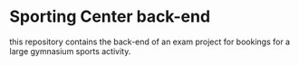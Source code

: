 # Sporting Center back-end
this repository contains the back-end of an exam project for bookings for a large gymnasium sports activity.
